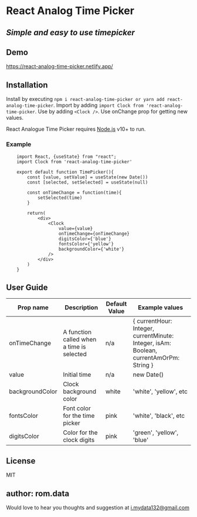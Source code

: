 # React Analog Time Picker
## _Simple and easy to use timepicker_

## Demo
https://react-analog-time-picker.netlify.app/

## Installation
Install by executing ```npm i react-analog-time-picker or yarn add react-analog-time-picker```.
Import by adding ```import Clock from 'react-analog-time-picker```.
Use by adding ```<Clock />```. Use onChange prop for getting new values.


React Analogue Time Picker requires [Node.js](https://nodejs.org/) v10+ to run.

### Example
```
    import React, {useState} from "react";
    import Clock from 'react-analog-time-picker'
    
    export default function TimePicker(){
        const [value, setValue] = useState(new Date())
        const [selected, setSelected] = useState(null)
    
        const onTimeChange = function(time){
            setSelected(time)
        }
    
        return(
            <div>
                <Clock 
                    value={value}
                    onTimeChange={onTimeChange}
                    digitsColor={'blue'}
                    fontsColor={'yellow'}
                    backgroundColor={'white'}
                />
            </div>
        )
    }
```

## User Guide
| Prop name       | Description                                | Default Value | Example values                                                                                 |
|-----------------|--------------------------------------------|---------------|------------------------------------------------------------------------------------------------|
| onTimeChange    | A function called when a  time is selected |      n/a      | {   currentHour: Integer,   currentMinute: Integer,   isAm: Boolean,   currentAmOrPm: String } |
| value           | Initial time                               |      n/a      | new Date()                                                                                     |
| backgroundColor | Clock background color                     |     white     | 'white', 'yellow', etc                                                                         |
| fontsColor      | Font color for the time picker             |     pink     | 'white', 'black', etc                                                                          |
| digitsColor     | Color for the clock digits                 |     pink     | 'green', 'yellow', 'blue'                                                                      |



## License

MIT

## author: rom.data
   Would love to hear you thoughts and suggestion at i.mydata132@gmail.com
